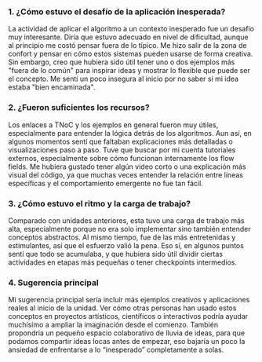 ### 1. ¿Cómo estuvo el desafío de la aplicación inesperada?
La actividad de aplicar el algoritmo a un contexto inesperado fue un desafío muy interesante. Diría que estuvo adecuado en nivel de dificultad, aunque al principio me costó pensar fuera de lo típico. Me hizo salir de la zona de confort y pensar en cómo estos sistemas pueden usarse de forma creativa.
Sin embargo, creo que hubiera sido útil tener uno o dos ejemplos más "fuera de lo común" para inspirar ideas y mostrar lo flexible que puede ser el concepto. Me sentí un poco insegura al inicio por no saber si mi idea estaba "bien encaminada".

### 2. ¿Fueron suficientes los recursos?
Los enlaces a TNoC y los ejemplos en general fueron muy útiles, especialmente para entender la lógica detrás de los algoritmos. Aun así, en algunos momentos sentí que faltaban explicaciones más detalladas o visualizaciones paso a paso. Tuve que buscar por mi cuenta tutoriales externos, especialmente sobre cómo funcionan internamente los flow fields.
Me hubiera gustado tener algún video corto o una explicación más visual del código, ya que muchas veces entender la relación entre líneas específicas y el comportamiento emergente no fue tan fácil.

### 3. ¿Cómo estuvo el ritmo y la carga de trabajo?
Comparado con unidades anteriores, esta tuvo una carga de trabajo más alta, especialmente porque no era solo implementar sino también entender conceptos abstractos. Al mismo tiempo, fue de las más entretenidas y estimulantes, así que el esfuerzo valió la pena.
Eso sí, en algunos puntos sentí que todo se acumulaba, y que hubiera sido útil dividir ciertas actividades en etapas más pequeñas o tener checkpoints intermedios.

### 4. Sugerencia principal
Mi sugerencia principal sería incluir más ejemplos creativos y aplicaciones reales al inicio de la unidad. Ver cómo otras personas han usado estos conceptos en proyectos artísticos, científicos o interactivos podría ayudar muchísimo a ampliar la imaginación desde el comienzo.
También propondría un pequeño espacio colaborativo de lluvia de ideas, para que podamos compartir ideas locas antes de empezar, eso bajaría un poco la ansiedad de enfrentarse a lo “inesperado” completamente a solas.
